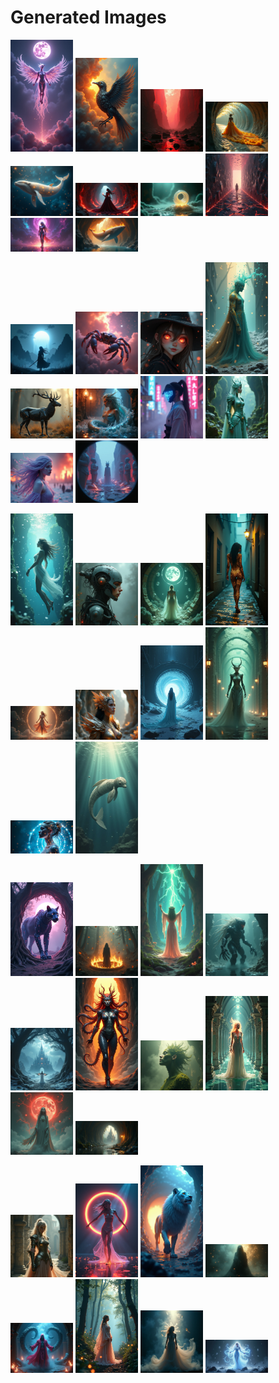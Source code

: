 # Generated Images



<img src="2025_06_29_01.png" width="100"/> <img src="2025_06_29_02.png" width="100"/> <img src="2025_06_29_03.png" width="100"/> <img src="2025_06_29_04.png" width="100"/> <img src="2025_06_29_05.png" width="100"/> <img src="2025_06_29_06.png" width="100"/> <img src="2025_06_29_07.png" width="100"/> <img src="2025_06_29_08.png" width="100"/> <img src="2025_06_29_09.png" width="100"/> <img src="2025_06_29_10.png" width="100"/>

<img src="2025_06_29_11.png" width="100"/> <img src="2025_06_29_12.png" width="100"/> <img src="2025_06_29_13.png" width="100"/> <img src="2025_06_29_14.png" width="100"/> <img src="2025_06_29_15.png" width="100"/> <img src="2025_06_29_16.png" width="100"/> <img src="2025_06_29_17.png" width="100"/> <img src="2025_06_29_18.png" width="100"/> <img src="2025_06_29_19.png" width="100"/> <img src="2025_06_29_20.png" width="100"/>

<img src="2025_06_29_21.png" width="100"/> <img src="2025_06_29_22.png" width="100"/> <img src="2025_06_29_23.png" width="100"/> <img src="2025_06_29_24.png" width="100"/> <img src="2025_06_29_25.png" width="100"/> <img src="2025_06_29_26.png" width="100"/> <img src="2025_06_29_27.png" width="100"/> <img src="2025_06_29_28.png" width="100"/> <img src="2025_06_29_29.png" width="100"/> <img src="2025_06_29_30.png" width="100"/>

<img src="2025_06_29_31.png" width="100"/> <img src="2025_06_29_32.png" width="100"/> <img src="2025_06_29_33.png" width="100"/> <img src="2025_06_29_34.png" width="100"/> <img src="2025_06_29_35.png" width="100"/> <img src="2025_06_29_36.png" width="100"/> <img src="2025_06_29_37.png" width="100"/> <img src="2025_06_29_38.png" width="100"/> <img src="2025_06_29_39.png" width="100"/> <img src="2025_06_29_40.png" width="100"/>

<img src="2025_06_29_41.png" width="100"/> <img src="2025_06_29_42.png" width="100"/> <img src="2025_06_29_43.png" width="100"/> <img src="2025_06_29_44.png" width="100"/> <img src="2025_06_29_45.png" width="100"/> <img src="2025_06_29_46.png" width="100"/> <img src="2025_06_29_47.png" width="100"/> <img src="2025_06_29_48.png" width="100"/>